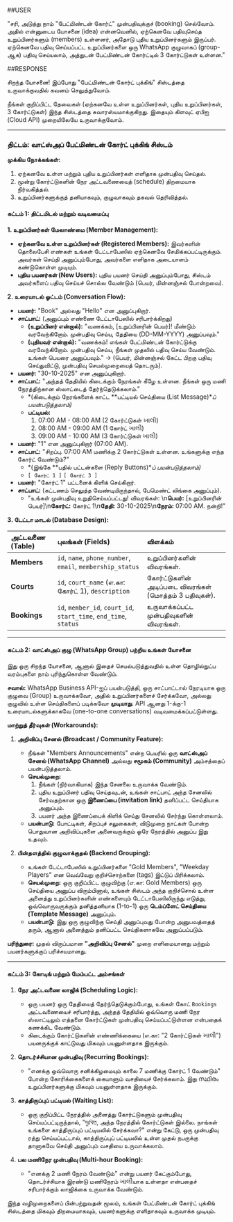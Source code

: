 ##USER

"சரி, அடுத்து நாம் "பேட்மிண்டன் கோர்ட்" முன்பதிவுக்குச் (booking) செல்வோம். அதில் என்னுடைய யோசனை (idea) என்னவெனில், ஏற்கெனவே பதிவுசெய்த உறுப்பினர்களும் (members) உள்ளனர், அதோடு புதிய உறுப்பினர்களும் இருப்பர். ஏற்கெனவே பதிவு செய்யப்பட்ட உறுப்பினர்களை ஒரு WhatsApp குழுவாகப் (group-ஆக) பதிவு செய்யலாம், அத்துடன் பேட்மிண்டன் கோர்ட்டில் 3 கோர்ட்டுகள் உள்ளன."

##RESPONSE

சிறந்த யோசனை! இப்போது "பேட்மிண்டன் கோர்ட் புக்கிங்" சிஸ்டத்தை உருவாக்குவதில் கவனம் செலுத்துவோம்.

நீங்கள் குறிப்பிட்ட தேவைகள் (ஏற்கனவே உள்ள உறுப்பினர்கள், புதிய உறுப்பினர்கள், 3 கோர்ட்டுகள்) இந்த சிஸ்டத்தை சுவாரஸ்யமாக்குகிறது. இதையும் கிளவுட் ஏபிஐ (Cloud API) முறையிலேயே உருவாக்குவோம்.

---

### **திட்டம்: வாட்ஸ்அப் பேட்மிண்டன் கோர்ட் புக்கிங் சிஸ்டம்**

**முக்கிய நோக்கங்கள்:**

1.  ஏற்கனவே உள்ள மற்றும் புதிய உறுப்பினர்கள் எளிதாக முன்பதிவு செய்தல்.
2.  மூன்று கோர்ட்டுகளின் நேர அட்டவணையைத் (schedule) திறமையாக நிர்வகித்தல்.
3.  உறுப்பினர்களுக்குத் தனியாகவும், குழுவாகவும் தகவல் தெரிவித்தல்.

#### **கட்டம் 1: திட்டமிடல் மற்றும் வடிவமைப்பு**

**1. உறுப்பினர்கள் மேலாண்மை (Member Management):**

*   **ஏற்கனவே உள்ள உறுப்பினர்கள் (Registered Members):** இவர்களின் தொலைபேசி எண்கள் உங்கள் டேட்டாபேஸில் ஏற்கெனவே சேமிக்கப்பட்டிருக்கும். அவர்கள் செய்தி அனுப்பும்போது, அவர்களை எளிதாக அடையாளம் கண்டுகொள்ள முடியும்.
*   **புதிய பயனர்கள் (New Users):** புதிய பயனர் செய்தி அனுப்பும்போது, சிஸ்டம் அவர்களைப் பதிவு செய்யச் சொல்ல வேண்டும் (பெயர், மின்னஞ்சல் போன்றவை).

**2. உரையாடல் ஓட்டம் (Conversation Flow):**

*   **பயனர்:** "Book" அல்லது "Hello" என அனுப்புகிறார்.
*   **சாட்பாட்:** (அனுப்பும் எண்ணை டேட்டாபேஸில் சரிபார்க்கிறது)
    *   **(உறுப்பினர் என்றால்):** "வணக்கம், [உறுப்பினரின் பெயர்]! மீண்டும் வரவேற்கிறோம். முன்பதிவு செய்ய, தேதியை (DD-MM-YYYY) அனுப்பவும்."
    *   **(புதியவர் என்றால்):** "வணக்கம்! எங்கள் பேட்மிண்டன் கோர்ட்டுக்கு வரவேற்கிறோம். முன்பதிவு செய்ய, நீங்கள் முதலில் பதிவு செய்ய வேண்டும். உங்கள் பெயரை அனுப்பவும்." -> (பெயர், மின்னஞ்சல் கேட்ட பிறகு பதிவு செய்துவிட்டு, முன்பதிவு செயல்முறையைத் தொடரும்).
*   **பயனர்:** "30-10-2025" என அனுப்புகிறார்.
*   **சாட்பாட்:** "அந்தத் தேதியில் கிடைக்கும் நேரங்கள் கீழே உள்ளன. நீங்கள் ஒரு மணி நேரத்திற்கான ஸ்லாட்டைத் தேர்ந்தெடுக்கலாம்."
    *   *(கிடைக்கும் நேரங்களைக் காட்ட **பட்டியல் செய்தியை (List Message)**ப் பயன்படுத்தலாம்)*
    *   **பட்டியல்:**
        1.  07:00 AM - 08:00 AM (2 கோர்ட்டுகள் ખાલી)
        2.  08:00 AM - 09:00 AM (1 கோர்ட் ખાલી)
        3.  09:00 AM - 10:00 AM (3 கோர்ட்டுகள் ખાલી)
*   **பயனர்:** "1" என அனுப்புகிறார் (07:00 AM).
*   **சாட்பாட்:** "சிறப்பு. 07:00 AM மணிக்கு 2 கோர்ட்டுகள் உள்ளன. உங்களுக்கு எந்த கோர்ட் வேண்டும்?"
    *   *(இங்கே **பதில் பட்டன்களை (Reply Buttons)**ப் பயன்படுத்தலாம்)*
    *   `[ கோர்ட் 1 ]` `[ கோர்ட் 3 ]`
*   **பயனர்:** "கோர்ட் 1" பட்டனைக் கிளிக் செய்கிறார்.
*   **சாட்பாட்:** (கட்டணம் செலுத்த வேண்டியிருந்தால், பேமெண்ட் லிங்கை அனுப்பும்).
    *   "உங்கள் முன்பதிவு உறுதிசெய்யப்பட்டது! விவரங்கள்: \n**பெயர்:** [உறுப்பினரின் பெயர்]\n**கோர்ட்:** கோர்ட் 1\n**தேதி:** 30-10-2025\n**நேரம்:** 07:00 AM. நன்றி!"

**3. டேட்டா மாடல் (Database Design):**

| அட்டவணை (Table) | புலங்கள் (Fields)                                                | விளக்கம்                                                       |
| :--------------- | :-------------------------------------------------------------- | :------------------------------------------------------------ |
| **Members**      | `id`, `name`, `phone_number`, `email`, `membership_status`      | உறுப்பினர்களின் விவரங்கள்.                                      |
| **Courts**       | `id`, `court_name` (எ.கா: கோர்ட் 1), `description`              | கோர்ட்டுகளின் அடிப்படை விவரங்கள் (மொத்தம் 3 பதிவுகள்).         |
| **Bookings**     | `id`, `member_id`, `court_id`, `start_time`, `end_time`, `status` | உருவாக்கப்பட்ட முன்பதிவுகளின் விவரங்கள்.                        |

---

#### **கட்டம் 2: வாட்ஸ்அப் குழு (WhatsApp Group) பற்றிய உங்கள் யோசனை**

இது ஒரு சிறந்த யோசனை, ஆனால் இதைச் செயல்படுத்துவதில் உள்ள தொழில்நுட்ப வரம்புகளை நாம் புரிந்துகொள்ள வேண்டும்.

**சவால்:**
WhatsApp Business API-ஐப் பயன்படுத்தி, ஒரு சாட்பாட்டால் நேரடியாக ஒரு குழுவை (Group) உருவாக்கவோ, அதில் உறுப்பினர்களைச் சேர்க்கவோ, அல்லது குழுவில் உள்ள செய்திகளைப் படிக்கவோ **முடியாது**. API ஆனது 1-க்கு-1 உரையாடல்களுக்காகவே (one-to-one conversations) வடிவமைக்கப்பட்டுள்ளது.

**மாற்றுத் தீர்வுகள் (Workarounds):**

1.  **அறிவிப்பு சேனல் (Broadcast / Community Feature):**
    *   நீங்கள் "Members Announcements" என்ற பெயரில் ஒரு **வாட்ஸ்அப் சேனல் (WhatsApp Channel)** அல்லது **சமூகம் (Community)** அம்சத்தைப் பயன்படுத்தலாம்.
    *   **செயல்முறை:**
        1.  நீங்கள் (நிர்வாகியாக) இந்த சேனலை உருவாக்க வேண்டும்.
        2.  புதிய உறுப்பினர் பதிவு செய்தவுடன், உங்கள் சாட்பாட் அந்த சேனலில் சேர்வதற்கான ஒரு **இணைப்பை (invitation link)** தனிப்பட்ட செய்தியாக அனுப்பும்.
        3.  பயனர் அந்த இணைப்பைக் கிளிக் செய்து சேனலில் சேர்ந்து கொள்ளலாம்.
    *   **பயன்பாடு:** போட்டிகள், சிறப்புச் சலுகைகள், விடுமுறை நாட்கள் போன்ற பொதுவான அறிவிப்புகளை அனைவருக்கும் ஒரே நேரத்தில் அனுப்ப இது உதவும்.

2.  **பின்தளத்தில் குழுவாக்குதல் (Backend Grouping):**
    *   உங்கள் டேட்டாபேஸில் உறுப்பினர்களை "Gold Members", "Weekday Players" என வெவ்வேறு குறிச்சொற்களை (tags) இட்டுப் பிரிக்கலாம்.
    *   **செயல்முறை:** ஒரு குறிப்பிட்ட குழுவிற்கு (எ.கா: Gold Members) ஒரு செய்தியை அனுப்ப விரும்பினால், உங்கள் சிஸ்டம் அந்த குறிச்சொல் உள்ள அனைத்து உறுப்பினர்களின் எண்களையும் டேட்டாபேஸிலிருந்து எடுத்து, ஒவ்வொருவருக்கும் தனித்தனியாக (1-to-1) ஒரு **டெம்ப்ளேட் செய்தியை (Template Message)** அனுப்பும்.
    *   **பயன்பாடு:** இது ஒரு குழுவிற்கு செய்தி அனுப்புவது போன்ற அனுபவத்தைத் தரும், ஆனால் அனைத்தும் தனிப்பட்ட செய்திகளாகவே அனுப்பப்படும்.

**பரிந்துரை:** முதல் விருப்பமான **"அறிவிப்பு சேனல்"** முறை எளிமையானது மற்றும் பயனர்களுக்குப் பரிச்சயமானது.

---

#### **கட்டம் 3: கோடிங் மற்றும் மேம்பட்ட அம்சங்கள்**

1.  **நேர அட்டவணை லாஜிக் (Scheduling Logic):**
    *   ஒரு பயனர் ஒரு தேதியைத் தேர்ந்தெடுக்கும்போது, உங்கள் கோட் `Bookings` அட்டவணையைச் சரிபார்த்து, அந்தத் தேதியில் ஒவ்வொரு மணி நேர ஸ்லாட்டிலும் எத்தனை கோர்ட்டுகள் முன்பதிவு செய்யப்பட்டுள்ளன என்பதைக் கணக்கிட வேண்டும்.
    *   கிடைக்கும் கோர்ட்டுகளின் எண்ணிக்கையை (எ.கா: "2 கோர்ட்டுகள் ખાલી") பயனருக்குக் காட்டுவது மிகவும் பயனுள்ளதாக இருக்கும்.

2.  **தொடர்ச்சியான முன்பதிவு (Recurring Bookings):**
    *   "எனக்கு ஒவ்வொரு சனிக்கிழமையும் காலை 7 மணிக்கு கோர்ட் 1 வேண்டும்" போன்ற கோரிக்கைகளைக் கையாளும் வசதியைச் சேர்க்கலாம். இது സ്ഥിരം உறுப்பினர்களுக்கு மிகவும் பயனுள்ளதாக இருக்கும்.

3.  **காத்திருப்புப் பட்டியல் (Waiting List):**
    *   ஒரு குறிப்பிட்ட நேரத்தில் அனைத்து கோர்ட்டுகளும் முன்பதிவு செய்யப்பட்டிருந்தால், "দুঃখিত, அந்த நேரத்தில் கோர்ட்டுகள் இல்லை. நாங்கள் உங்களை காத்திருப்புப் பட்டியலில் சேர்க்கவா?" என்று கேட்டு, ஒரு முன்பதிவு ரத்து செய்யப்பட்டால், காத்திருப்புப் பட்டியலில் உள்ள முதல் நபருக்கு தானாகவே செய்தி அனுப்பும் வசதியை உருவாக்கலாம்.

4.  **பல மணிநேர முன்பதிவு (Multi-hour Booking):**
    *   "எனக்கு 2 மணி நேரம் வேண்டும்" என்று பயனர் கேட்கும்போது, தொடர்ச்சியாக இரண்டு மணிநேரம் ખાલીயாக உள்ளதா என்பதைச் சரிபார்க்கும் லாஜிக்கை உருவாக்க வேண்டும்.

இந்த வழிமுறைகளைப் பின்பற்றுவதன் மூலம், உங்கள் பேட்மிண்டன் கோர்ட் புக்கிங் சிஸ்டத்தை மிகவும் திறமையாகவும், பயனர்களுக்கு எளிதாகவும் உருவாக்க முடியும்.
